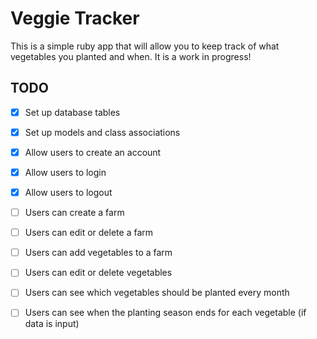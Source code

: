 # Veggie Tracker

This is a simple ruby app that will allow you to keep track of what vegetables you planted and when. It is a work in progress!

## TODO

- [x] Set up database tables
- [x] Set up models and class associations
- [x] Allow users to create an account
- [x] Allow users to login
- [x] Allow users to logout

- [ ] Users can create a farm
- [ ] Users can edit or delete a farm
- [ ] Users can add vegetables to a farm
- [ ] Users can edit or delete vegetables

- [ ] Users can see which vegetables should be planted every month
- [ ] Users can see when the planting season ends for each vegetable (if data is input)

